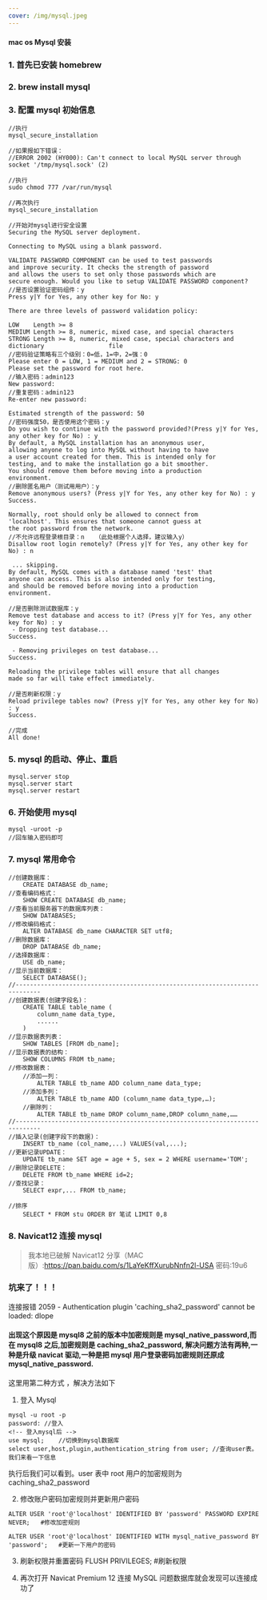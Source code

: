```yaml
---
cover: /img/mysql.jpeg
---
```


#### mac os Mysql 安装

### 1. 首先已安装 homebrew

### 2. brew install mysql

### 3. 配置 mysql 初始信息

```
//执行
mysql_secure_installation

//如果报如下错误：
//ERROR 2002 (HY000): Can't connect to local MySQL server through socket '/tmp/mysql.sock' (2)

//执行
sudo chmod 777 /var/run/mysql

//再次执行
mysql_secure_installation
```

```
//开始对mysql进行安全设置
Securing the MySQL server deployment.

Connecting to MySQL using a blank password.

VALIDATE PASSWORD COMPONENT can be used to test passwords
and improve security. It checks the strength of password
and allows the users to set only those passwords which are
secure enough. Would you like to setup VALIDATE PASSWORD component?
//是否设置验证密码组件：y
Press y|Y for Yes, any other key for No: y

There are three levels of password validation policy:

LOW    Length >= 8
MEDIUM Length >= 8, numeric, mixed case, and special characters
STRONG Length >= 8, numeric, mixed case, special characters and dictionary                  file
//密码验证策略有三个级别：0=低，1=中，2=强：0
Please enter 0 = LOW, 1 = MEDIUM and 2 = STRONG: 0
Please set the password for root here.
//输入密码：admin123
New password:
//重复密码：admin123
Re-enter new password:

Estimated strength of the password: 50
//密码强度50，是否使用这个密码：y
Do you wish to continue with the password provided?(Press y|Y for Yes, any other key for No) : y
By default, a MySQL installation has an anonymous user,
allowing anyone to log into MySQL without having to have
a user account created for them. This is intended only for
testing, and to make the installation go a bit smoother.
You should remove them before moving into a production
environment.
//删除匿名用户（测试用用户）：y
Remove anonymous users? (Press y|Y for Yes, any other key for No) : y
Success.

Normally, root should only be allowed to connect from
'localhost'. This ensures that someone cannot guess at
the root password from the network.
//不允许远程登录根目录：n   （此处根据个人选择，建议输入y）
Disallow root login remotely? (Press y|Y for Yes, any other key for No) : n

 ... skipping.
By default, MySQL comes with a database named 'test' that
anyone can access. This is also intended only for testing,
and should be removed before moving into a production
environment.

//是否删除测试数据库：y
Remove test database and access to it? (Press y|Y for Yes, any other key for No) : y
 - Dropping test database...
Success.

 - Removing privileges on test database...
Success.

Reloading the privilege tables will ensure that all changes
made so far will take effect immediately.

//是否刷新权限：y
Reload privilege tables now? (Press y|Y for Yes, any other key for No) : y
Success.

//完成
All done!
```

### 5. mysql 的启动、停止、重启

```
mysql.server stop
mysql.server start
mysql.server restart
```

### 6. 开始使用 mysql

```
mysql -uroot -p
//回车输入密码即可
```

### 7. mysql 常用命令

```
//创建数据库：
    CREATE DATABASE db_name;
//查看编码格式：
    SHOW CREATE DATABASE db_name;
//查看当前服务器下的数据库列表：
    SHOW DATABASES;
//修改编码格式：
    ALTER DATABASE db_name CHARACTER SET utf8;
//删除数据库：
    DROP DATABASE db_name;
//选择数据库：
    USE db_name;
//显示当前数据库：
    SELECT DATABASE();
//-----------------------------------------------------------------------------
//创建数据表(创建字段名)：
    CREATE TABLE table_name (
        column_name data_type,
        ......
    )
//显示数据表列表：
    SHOW TABLES [FROM db_name];
//显示数据表的结构：
    SHOW COLUMNS FROM tb_name;
//修改数据表：
    //添加一列：
        ALTER TABLE tb_name ADD column_name data_type;
    //添加多列：
        ALTER TABLE tb_name ADD (column_name data_type,…);
    //删除列：
        ALTER TABLE tb_name DROP column_name,DROP column_name,……
//-----------------------------------------------------------------------------
//插入记录(创建字段下的数据)：
    INSERT tb_name (col_name,...) VALUES(val,...);
//更新记录UPDATE：
    UPDATE tb_name SET age = age + 5, sex = 2 WHERE username='TOM';
//删除记录DELETE：
    DELETE FROM tb_name WHERE id=2;
//查找记录：
    SELECT expr,... FROM tb_name;

//排序
    SELECT * FROM stu ORDER BY 笔试 LIMIT 0,8
```

### 8. Navicat12 连接 mysql

> 我本地已破解 Navicat12 分享（MAC 版）:https://pan.baidu.com/s/1LaYeKffXurubNnfn2l-USA 密码:19u6

### 坑来了！！！

连接报错
2059 - Authentication plugin 'caching_sha2_password' cannot be loaded: dlope

#### 出现这个原因是 mysql8 之前的版本中加密规则是 mysql_native_password,而在 mysql8 之后,加密规则是 caching_sha2_password, 解决问题方法有两种,一种是升级 navicat 驱动,一种是把 mysql 用户登录密码加密规则还原成 mysql_native_password.

这里用第二种方式 ，解决方法如下

1. 登入 Mysql

```
mysql -u root -p
password: //登入
<!-- 登入mysql后 -->
use mysql;    //切换到mysql数据库
select user,host,plugin,authentication_string from user; //查询user表。我们来看一下信息
```

执行后我们可以看到。user 表中 root 用户的加密规则为 caching_sha2_password

2. 修改账户密码加密规则并更新用户密码

```
ALTER USER 'root'@'localhost' IDENTIFIED BY 'password' PASSWORD EXPIRE NEVER;   #修改加密规则

ALTER USER 'root'@'localhost' IDENTIFIED WITH mysql_native_password BY 'password';   #更新一下用户的密码
```

3. 刷新权限并重置密码
   FLUSH PRIVILEGES; #刷新权限

4. 再次打开 Navicat Premium 12 连接 MySQL 问题数据库就会发现可以连接成功了
